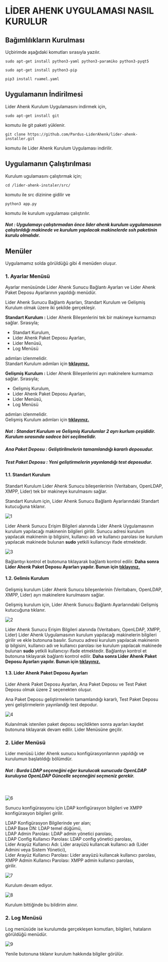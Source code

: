 # LİDER AHENK UYGULAMASI NASIL KURULUR

## Bağımlılıkların Kurulması

Uçbirimde aşağıdaki komutları sırasıyla yazılır.

````
sudo apt-get install python3-yaml python3-paramiko python3-pyqt5
````

````
sudo apt-get install python3-pip
````

````
pip3 install ruamel.yaml
````

## Uygulamanın İndirilmesi

Lider Ahenk Kurulum Uygulamasını indirmek için,

````
sudo apt-get install git
````

komutu ile git paketi yüklenir.

````
git clone https://github.com/Pardus-LiderAhenk/lider-ahenk-installer.git
````

komutu ile Lider Ahenk Kurulum Uygulaması indirilir.

## Uygulamanın Çalıştırılması

Kurulum ugulamasını çalıştırmak için;

````
cd /lider-ahenk-instaler/src/
````

komutu ile src dizinine gidilir ve

````
python3 app.py
````

komutu ile kurulum uygulaması çalıştırılır.

##### Not : Uygulamayı çalıştırmadan önce lider ahenk kurulum uygulamasının çalıştırıldığı makinede ve  kurulum yapılacak makinelerde ssh paketinin kurulu olmalıdır.

## Menüler

Uygulamamız solda görüldüğü gibi 4 menüden oluşur.

### 1. Ayarlar Menüsü

Ayarlar menüsünde Lider Ahenk Sunucu Bağlantı Ayarları ve Lider Ahenk Paket Deposu Ayarlarının yapıldığı menüdür.

Lider Ahenk Sunucu Bağlantı Ayarları,
Standart Kurulum ve Gelişmiş Kurulum olmak üzere iki şekilde gerçekleşir.

**Standart Kurulum :** Lider Ahenk Bileşenlerini tek bir makineye kurmamızı sağlar. Sırasıyla; <br>
* Standart Kurulum, <br>
* Lider Ahenk Paket Deposu Ayarları,<br>
* Lider Menüsü,<br>
* Log Menüsü<br>

adımları izlenmelidir.<br>
Standart Kurulum adımları için <a href = "#standart" >**tıklayınız.**</a>

**Gelişmiş Kurulum :** Lider Ahenk Bileşenlerini ayrı makinelere kurmamızı sağlar. Sırasıyla; <br>
* Gelişmiş Kurulum, <br>
* Lider Ahenk Paket Deposu Ayarları,<br>
* Lider Menüsü,<br>
* Log Menüsü<br>

adımları izlenmelidir.<br>
Gelişmiş Kurulum adımları için <a href = "#gelismis" >**tıklayınız.**</a>

##### Not : Standart Kurulum ve Gelişmiş Kurulumlar 2 ayrı kurlum çeşididir. Kurulum sırasında sadece biri seçilmelidir.


##### Ana Paket Deposu : Geliştirilmelerin tamamlandığı kararlı deposudur.

##### Test Paket Deposu : Yeni geliştirmelerin yayınlandığı test deposudur.

<p id = "standart"></p>

#### 1.1. Standart Kurulum

Standart Kurulum Lider Ahenk Sunucu bileşenlerinin (Veritabanı, OpenLDAP, XMPP, Lider) tek bir makineye kurulmasını sağlar.

Standart Kurulum için, Lider Ahenk Sunucu Bağlantı Ayarlarındaki Standart kutucuğuna tıklanır.

![1](1.png)


Lider Ahenk Sunucu Erişim Bilgileri alanında Lider Ahenk Uygulamasının kurulum yapılacağı makinenin bilgileri girilir. Sunucu adresi kurulum yapılacak makinenin ip bilgisini, kullanıcı adı ve kullanıcı parolası ise kurulum yapılacak makinede bulunan **sudo** yetkili kullanıcıyı ifade etmektedir.


![3](3.png)


Bağlantıyı kontrol et butonuna tıklayarak bağlantı kontrol edilir. **Daha sonra Lider Ahenk Paket Deposu Ayarları yapılır. Bunun için <a href = "#ayarlar" >tıklayınız.** </a>

<p id = "gelismis"></p>

#### 1.2. Gelimis Kurulum

Gelişmiş kurulum Lider Ahenk Sunucu bileşenlerinin (Veritabanı, OpenLDAP, XMPP, Lider) ayrı makinelere kurulmasını sağlar.

Gelişmiş kurulum için, Lider Ahenk Sunucu Bağlantı Ayarlarındaki Gelişmiş kutucuğuna tıklanır.


![2](2.png)

Lider Ahenk Sunucu Erişim Bilgileri alanında (Veritabanı, OpenLDAP, XMPP, Lider) Lider Ahenk Uygulamasının kurulum yapılacağı makinelerin bilgileri girilir ve ekle butonuna basılır. Sunucu adresi kurulum yapılacak makinenin ip bilgisini, kullanıcı adı ve kullanıcı parolası ise kurulum yapılacak makinede bulunan **sudo** yetkili kullanıcıyı ifade etmektedir. Bağlantıyı kontrol et butonuna tıklayarak bağlantı kontrol edilir. **Daha sonra Lider Ahenk Paket Deposu Ayarları yapılır. Bunun için <a href = "#ayarlar" >tıklayınız.** </a>

<p id = "ayarlar"></p>

#### 1.3. Lider Ahenk Paket Deposu Ayarları

Lider Ahenk Paket Deposu Ayarları, Ana Paket Deposu ve Test Paket Deposu olmak üzere 2 seçenekten oluşur.

Ana Paket Deposu geliştirmelerin tamamlandığı kararlı, Test Paket Deposu yeni geliştirmelerin yayınlandğı test depodur.

![4](4.png)

Kulanılmak istenilen paket deposu seçildikten sonra ayarları kaydet butonuna tıklayarak devam edilir. Lider Menüsüne geçilir.

### 2. Lider Menüsü

Lider menüsü Lider Ahenk sunucu konfigürasyonlarının yapıldığı ve kurulumun başlatıldığı bölümdür.

##### Not : Burda LDAP seçeneğini eğer kurulucak sunucuda  OpenLDAP kuruluysa OpenLDAP Güncelle seçeneğini seçmeniz gerekir.
<br>

![6](6.png)

Sunucu konfigürasyonu için LDAP konfigürasyon bilgileri ve XMPP konfigürasyon bilgileri girilir.

LDAP Konfigürasyon Bilgilerinde yer alan;<br>
LDAP Base DN: LDAP temel düğümü,<br>
LDAP Admin Parolası: LDAP admin yönetici parolası,<br>
LDAP Config Kullanıcı Parolası: LDAP config yönetici parolası,<br>
Lider Arayüz Kullanıcı Adı: Lider arayüzü kullancak kullanıcı adı (Lider Admini veya Sistem Yönetici), <br>
Lider Arayüz Kullanıcı Parolası: Lider arayüzü kullancak kullanıcı parolası, <br>
XMPP Admin Kullanıcı Parolası: XMPP admin kullanıcı parolası, <br> girilir.

![7](7.png)

Kurulum devam ediyor.

![8](8.png)

Kurulum bittiğinde bu bildirim alınır.

### 2. Log Menüsü

Log menüsüde ise kurulumda gerçekleşen komutları, bilgileri, hataların görüldüğü menüdür.

![9](9.png)

Yenile butonuna tıklanır kurulum hakkında bilgiler görülür.
